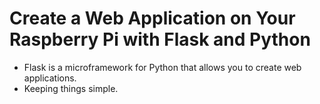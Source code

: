 # Create a Web Application on Your Raspberry Pi with Flask and Python

* Flask is a microframework for Python that allows you to create web applications.
* Keeping things simple.
